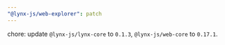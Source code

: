 ```yaml
---
"@lynx-js/web-explorer": patch
---
```


chore: update `@lynx-js/lynx-core` to `0.1.3`, `@lynx-js/web-core` to `0.17.1`.
